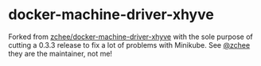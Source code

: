 docker-machine-driver-xhyve
===========================

Forked from [zchee/docker-machine-driver-xhyve](https://github.com/zchee/docker-machine-driver-xhyve/) with the sole purpose of cutting a 0.3.3 release to fix a lot of problems with Minikube.  See [@zchee](https://github.com/zchee) they are the maintainer, not me!
